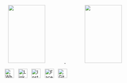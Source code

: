 <div align="center">
  <a href="https://github.com/BunoQueiroz">
  <img height="190em" width="49%" src="https://github-readme-stats.vercel.app/api?username=BunoQueiroz&show_icons=true&theme=dark&include_all_commits=true&count_private=false"/>
  <img height="190em" width="49%" src="https://github-readme-stats.vercel.app/api/top-langs/?username=BunoQueiroz&layout=compact&langs_count=7&theme=dark"/>
</div>
<div style="width: 80%; margin: 0 auto; display: block">
        <div style="display: inline-block; margin: 1rem 0.3rem;">
            <a href="https://api.whatsapp.com/send?phone=5585981639630">
                <img style="background-color: white;" src="https://www.svgrepo.com/show/349563/whatsapp.svg" width="30rem" height="30rem" srcset="https://www.svgrepo.com/show/349563/whatsapp.svg 4x" alt="Whatsapp Icon" title="Whatsapp Icon">
            </a>   
        </div>
        <div style="display: inline-block; margin: 1rem 0.3rem;">
            <a href="https://www.linkedin.com/in/bruno-de-castro-queiroz-47a911225/">
                <img style="background-color: white;" src="https://www.svgrepo.com/show/70809/linkedin.svg" width="30rem" height="30rem" srcset="https://www.svgrepo.com/show/70809/linkedin.svg 4x" alt="Linkedin Icon" title="Linkedin Icon">
            </a>
        </div>
        <div style="display: inline-block; margin: 1rem 0.3rem;">
            <a href="https://www.instagram.com/bruno.castro.q/">
                <img style="background-color: white;" src="https://www.svgrepo.com/show/13639/instagram.svg" width="30rem" height="30rem" srcset="https://www.svgrepo.com/show/13639/instagram.svg 4x" alt="Instagram Icon" title="Instagram Icon">
            </a>
        </div>
        <div style="display: inline-block; margin: 1rem 0.3rem;">
            <a href="https://www.facebook.com/brunodecastro.castroqueiroz/">
                <img style="background-color: white;" src="https://www.svgrepo.com/show/13643/facebook.svg" width="30rem" height="30rem" srcset="https://www.svgrepo.com/show/13643/facebook.svg 4x" alt="Facebook Icon" title="Facebook Icon">
            </a>
        </div>
        <div style="display: inline-block; margin: 1rem 0.3rem;">
            <a href="https://github.com/BunoQueiroz">
                <img style="background-color: white;" src="https://www.svgrepo.com/show/394174/github.svg" width="30rem" height="30rem" srcset="https://www.svgrepo.com/show/394174/github.svg 4x" alt="Github Icon" title="Github Icon">
            </a>
        </div>
    </div>

